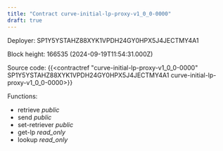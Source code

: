 ```yaml
---
title: "Contract curve-initial-lp-proxy-v1_0_0-0000"
draft: true
---
```

Deployer: SP1Y5YSTAHZ88XYK1VPDH24GY0HPX5J4JECTMY4A1


 



Block height: 166535 (2024-09-19T11:54:31.000Z)

Source code: {{<contractref "curve-initial-lp-proxy-v1_0_0-0000" SP1Y5YSTAHZ88XYK1VPDH24GY0HPX5J4JECTMY4A1 curve-initial-lp-proxy-v1_0_0-0000>}}

Functions:

* retrieve _public_
* send _public_
* set-retriever _public_
* get-lp _read_only_
* lookup _read_only_
